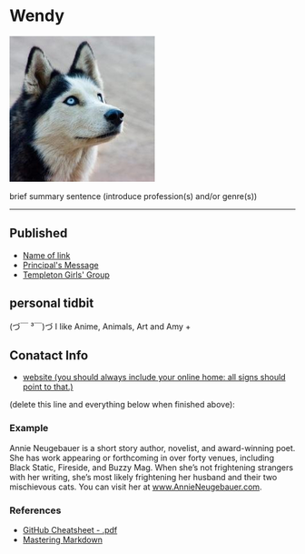 # Wendy

![](../_assets/husky.jpg)

brief summary sentence (introduce profession(s) and/or genre(s))

___

## Published
- [Name of link](http://link/to/article)
- [Principal's Message](https://medium.com/@newsletter_54417/principals-message-dca611abbd5)
- [Templeton Girls' Group](https://medium.com/@newsletter_54417/templeton-girls-group-students-preparing-care-packages-for-the-2016-warming-up-the-east-side-e4b49bbaec2d)


## personal tidbit 
(づ￣ ³￣)づ I like Anime, Animals, Art and Amy 
+

## Conatact Info
- [website (you should always include your online home: all signs should point to that.)](http://sites.google.com/your/new/portfolio/site)



(delete this line and everything below when finished above):

### Example 

Annie Neugebauer is a short story author, novelist, and award-winning poet. She has work appearing or forthcoming in over forty venues, including Black Static, Fireside, and Buzzy Mag. When she’s not frightening strangers with her writing, she’s most likely frightening her husband and their two mischievous cats. You can visit her at www.AnnieNeugebauer.com.

### References
- [GitHub Cheatsheet - .pdf](https://guides.github.com/pdfs/markdown-cheatsheet-online.pdf)
- [Mastering Markdown](https://guides.github.com/features/mastering-markdown/)
